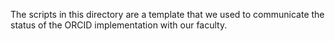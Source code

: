 The scripts in this directory are a template that we used to communicate the status of the ORCID implementation with our faculty.
